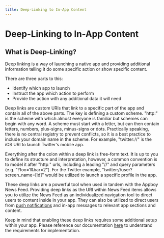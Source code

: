 ```yaml
---
title: Deep-Linking to In-App Content
---
```

# Deep-Linking to In-App Content

## What is Deep-Linking?

Deep linking is a way of launching a native app and providing additional information telling it do some specific action or show specific content.

There are three parts to this:

- Identify which app to launch
- Instruct the app which action to perform
- Provide the action with any additional data it will need

Deep links are custom URIs that link to a specific part of the app and contain all of the above parts. The key is defining a custom scheme. "http:" is the scheme with which almost everyone is familiar but schemes can begin with any word. A scheme must start with a letter, but can then contain letters, numbers, plus-signs, minus-signs or dots. Practically speaking, there is no central registry to prevent conflicts, so it is a best practice to include your domain name in the scheme. For example, "twitter://" is the iOS URI to launch Twitter's mobile app.

Everything after the colon within a deep link is free-form text. It is up to you to define its structure and interpretation, however, a common convention is to model it after "http:" urls, including a leading "//" and query parameters (e.g. "?foo=1&bar=2"). For the Twitter example, "twitter://user?screen_name=[id]" would be utilized to launch a specific profile in the app.

These deep links are a powerful tool when used in tandem with the Appboy News Feed. Providing deep links as the URI within News Feed items allows you to utilize the News Feed as an individualized navigation tool to direct users to content inside in your app. They can also be utilized to direct users from [push notifications][1] and in-app messages to relevant app sections and content.

Keep in mind that enabling these deep links requires some additional setup within your app. Please reference our documentation [here][2] to understand the requirements for implementation.

[1]: https://documentation.appboy.com/Enabling_Message_Channels/Push_Notifications/iOS
[2]: https://documentation.appboy.com/Advanced_Use_Cases/Deep_Linking_to_In-App_Resources/iOS
